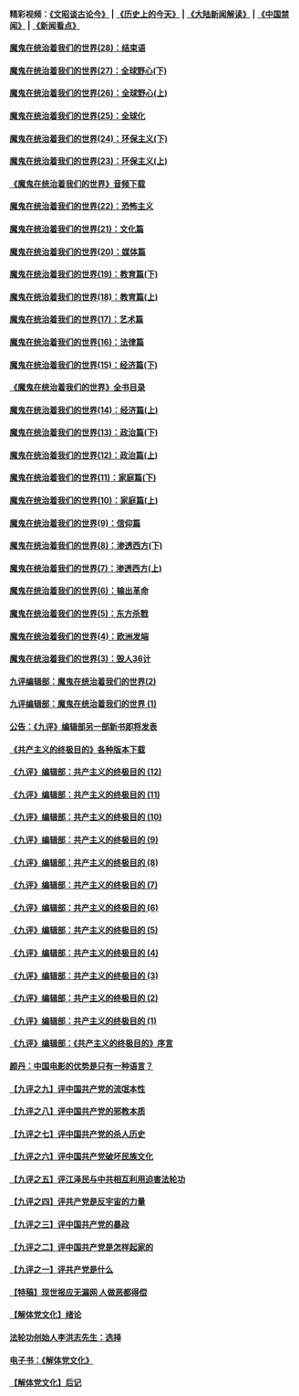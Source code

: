 #### 精彩视频：[《文昭谈古论今》](http://45.32.25.56/wenzhao) | [《历史上的今天》](http://45.32.25.56/today-in-history) | [《大陆新闻解读》](http://45.32.25.56/ntdtv-comedy) | [《中国禁闻》](http://45.32.25.56/ntdtv-news) | [《新闻看点》](http://45.32.25.56/news-insight) 

 #### [魔鬼在统治着我们的世界(28)：结束语](../pages/nsc422/n10936246.md?t=02061231) 

#### [魔鬼在统治着我们的世界(27)：全球野心(下)](../pages/nsc422/n10928319.md?t=02061231) 

#### [魔鬼在统治着我们的世界(26)：全球野心(上)](../pages/nsc422/n10900318.md?t=02061231) 

#### [魔鬼在统治着我们的世界(25)：全球化](../pages/nsc422/n10788205.md?t=02061231) 

#### [魔鬼在统治着我们的世界(24)：环保主义(下)](../pages/nsc422/n10695307.md?t=02061231) 

#### [魔鬼在统治着我们的世界(23)：环保主义(上)](../pages/nsc422/n10688613.md?t=02061231) 

#### [《魔鬼在统治着我们的世界》音频下载](../pages/nsc422/n10635553.md?t=02061231) 

#### [魔鬼在统治着我们的世界(22)：恐怖主义](../pages/nsc422/n10614727.md?t=02061231) 

#### [魔鬼在统治着我们的世界(21)：文化篇](../pages/nsc422/n10597706.md?t=02061231) 

#### [魔鬼在统治着我们的世界(20)：媒体篇](../pages/nsc422/n10586579.md?t=02061231) 

#### [魔鬼在统治着我们的世界(19)：教育篇(下)](../pages/nsc422/n10564808.md?t=02061231) 

#### [魔鬼在统治着我们的世界(18)：教育篇(上)](../pages/nsc422/n10526970.md?t=02061231) 

#### [魔鬼在统治着我们的世界(17)：艺术篇](../pages/nsc422/n10499093.md?t=02061231) 

#### [魔鬼在统治着我们的世界(16)：法律篇](../pages/nsc422/n10485969.md?t=02061231) 

#### [魔鬼在统治着我们的世界(15)：经济篇(下)](../pages/nsc422/n10469975.md?t=02061231) 

#### [《魔鬼在统治着我们的世界》全书目录](../pages/nsc422/n10464261.md?t=02061231) 

#### [魔鬼在统治着我们的世界(14)：经济篇(上)](../pages/nsc422/n10457370.md?t=02061231) 

#### [魔鬼在统治着我们的世界(13)：政治篇(下)](../pages/nsc422/n10448270.md?t=02061231) 

#### [魔鬼在统治着我们的世界(12)：政治篇(上)](../pages/nsc422/n10444576.md?t=02061231) 

#### [魔鬼在统治着我们的世界(11)：家庭篇(下)](../pages/nsc422/n10440961.md?t=02061231) 

#### [魔鬼在统治着我们的世界(10)：家庭篇(上)](../pages/nsc422/n10435448.md?t=02061231) 

#### [魔鬼在统治着我们的世界(9)：信仰篇](../pages/nsc422/n10432159.md?t=02061231) 

#### [魔鬼在统治着我们的世界(8)：渗透西方(下)](../pages/nsc422/n10429603.md?t=02061231) 

#### [魔鬼在统治着我们的世界(7)：渗透西方(上)](../pages/nsc422/n10426013.md?t=02061231) 

#### [魔鬼在统治着我们的世界(6)：输出革命](../pages/nsc422/n10421536.md?t=02061231) 

#### [魔鬼在统治着我们的世界(5)：东方杀戮](../pages/nsc422/n10417707.md?t=02061231) 

#### [魔鬼在统治着我们的世界(4)：欧洲发端](../pages/nsc422/n10414890.md?t=02061231) 

#### [魔鬼在统治着我们的世界(3)：毁人36计](../pages/nsc422/n10411583.md?t=02061231) 

#### [九评编辑部：魔鬼在统治着我们的世界(2)](../pages/nsc422/n10410036.md?t=02061231) 

#### [九评编辑部：魔鬼在统治着我们的世界 (1)](../pages/nsc422/n10406825.md?t=02061231) 

#### [公告：《九评》编辑部另一部新书即将发表](../pages/nsc422/n10405104.md?t=02061231) 

#### [《共产主义的终极目的》各种版本下载](../pages/nsc422/n10022138.md?t=02061231) 

#### [《九评》编辑部：共产主义的终极目的 (12)](../pages/nsc422/n9933272.md?t=02061231) 

#### [《九评》编辑部：共产主义的终极目的 (11)](../pages/nsc422/n9924973.md?t=02061231) 

#### [《九评》编辑部：共产主义的终极目的 (10)](../pages/nsc422/n9920883.md?t=02061231) 

#### [《九评》编辑部：共产主义的终极目的 (9)](../pages/nsc422/n9916363.md?t=02061231) 

#### [《九评》编辑部：共产主义的终极目的 (8)](../pages/nsc422/n9912488.md?t=02061231) 

#### [《九评》编辑部：共产主义的终极目的 (7)](../pages/nsc422/n9901176.md?t=02061231) 

#### [《九评》编辑部：共产主义的终极目的 (6)](../pages/nsc422/n9899359.md?t=02061231) 

#### [《九评》编辑部：共产主义的终极目的 (5)](../pages/nsc422/n9893174.md?t=02061231) 

#### [《九评》编辑部：共产主义的终极目的 (4)](../pages/nsc422/n9891246.md?t=02061231) 

#### [《九评》编辑部：共产主义的终极目的 (3)](../pages/nsc422/n9879879.md?t=02061231) 

#### [《九评》编辑部：共产主义的终极目的 (2)](../pages/nsc422/n9876205.md?t=02061231) 

#### [《九评》编辑部：共产主义的终极目的 (1)](../pages/nsc422/n9865857.md?t=02061231) 

#### [《九评》编辑部：《共产主义的终极目的》序言](../pages/nsc422/n9862666.md?t=02061231) 

#### [颜丹：中国电影的优势是只有一种语言？](../pages/nsc422/n9583062.md?t=02061231) 

#### [【九评之九】评中国共产党的流氓本性](../pages/nsc422/n737542.md?t=02061231) 

#### [【九评之八】评中国共产党的邪教本质](../pages/nsc422/n735942.md?t=02061231) 

#### [【九评之七】评中国共产党的杀人历史](../pages/nsc422/n733806.md?t=02061231) 

#### [【九评之六】评中国共产党破坏民族文化](../pages/nsc422/n731667.md?t=02061231) 

#### [【九评之五】评江泽民与中共相互利用迫害法轮功](../pages/nsc422/n730058.md?t=02061231) 

#### [【九评之四】评共产党是反宇宙的力量](../pages/nsc422/n727814.md?t=02061231) 

#### [【九评之三】评中国共产党的暴政](../pages/nsc422/n725597.md?t=02061231) 

#### [【九评之二】评中国共产党是怎样起家的](../pages/nsc422/n723946.md?t=02061231) 

#### [【九评之一】评共产党是什么](../pages/nsc422/n722529.md?t=02061231) 

#### [【特稿】现世报应无漏网 人做恶都得偿](../pages/nsc422/n4215167.md?t=02061231) 

#### [【解体党文化】绪论](../pages/nsc422/n1449356.md?t=02061231) 

#### [法轮功创始人李洪志先生：选择](../pages/nsc422/n3580738.md?t=02061231) 

#### [电子书：《解体党文化》](../pages/nsc422/n1573484.md?t=02061231) 

#### [【解体党文化】后记](../pages/nsc422/n1531999.md?t=02061231) 

